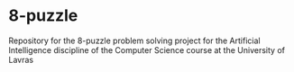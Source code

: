 # 8-puzzle
Repository for the 8-puzzle problem solving project for the Artificial Intelligence discipline of the Computer Science course at the University of Lavras
